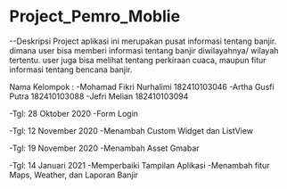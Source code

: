 # Project_Pemro_Moblie

--Deskripsi Project
  aplikasi ini merupakan pusat informasi tentang banjir. dimana user bisa memberi informasi tentang banjir diwilayahnya/ wilayah tertentu. user juga bisa melihat tentang perkiraan cuaca, maupun fitur informasi tentang bencana banjir.

Nama Kelompok :
-Mohamad Fikri Nurhalimi 182410103046
-Artha Gusfi Putra       182410103088
-Jefri Melian            182410103094

-Tgl: 28 Oktober 2020
  -Form Login

-Tgl: 12 November 2020
  -Menambah Custom Widget dan ListView

-Tgl: 19 November 2020
  -Menambah Asset Gmabar

-Tgl: 14 Januari 2021
  -Memperbaiki Tampilan Aplikasi
  -Menambah fitur Maps, Weather, dan Laporan Banjir
  
